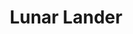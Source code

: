 ---
title: Lunar Lander
disc: A Sci-Fi Survival Shooter, made entirely using the DOM and JavaScript
tags: Game DOM SciFi Coursework
langs: JavaScript HTML CSS
repo: LunarLander
archived: true
---